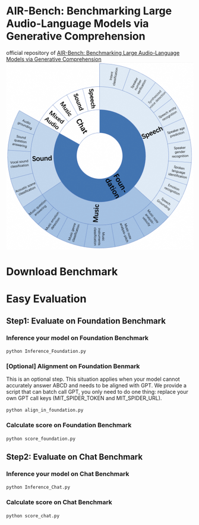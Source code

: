 # AIR-Bench: Benchmarking Large Audio-Language Models via Generative Comprehension
official repository of [AIR-Bench: Benchmarking Large Audio-Language Models via Generative Comprehension](https://arxiv.org/pdf/2402.07729.pdf)
![](Images/main_figure.png "The overview of AIR-Bench.")


# Download Benchmark

# Easy Evaluation
## Step1: Evaluate on Foundation Benchmark
### Inference your model on Foundation Benchmark
`python Inference_Foundation.py`
### [Optional] Alignment on Foundation Benmark
This is an optional step. This situation applies when your model cannot accurately answer ABCD and needs to be aligned with GPT.
We provide a script that can batch call GPT, you only need to do one thing: replace your own GPT call keys (MIT_SPIDER_TOKEN and MIT_SPIDER_URL).

`python align_in_foundation.py`

### Calculate score on Foundation Benchmark
`python score_foundation.py`

## Step2: Evaluate on Chat Benchmark
### Inference your model on Chat Benchmark
`python Inference_Chat.py`
### Calculate score on Chat Benchmark
`python score_chat.py`

